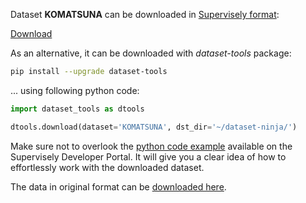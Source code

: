 Dataset **KOMATSUNA** can be downloaded in [Supervisely format](https://developer.supervisely.com/api-references/supervisely-annotation-json-format):

 [Download](https://assets.supervisely.com/supervisely-supervisely-assets-public/teams_storage/n/c/AC/tfLRNKdSOYZklaSoRmA8fBDm5JjGnAcdPvEJY3dhVilddC6ckEAMXG7PX0XBYTQcyC21TwgBs5lI4BMZaTPdEbbZ3O7eSoApN5VvvLtaevXvlTrtxX0wZOONtdvE.tar)

As an alternative, it can be downloaded with *dataset-tools* package:
``` bash
pip install --upgrade dataset-tools
```

... using following python code:
``` python
import dataset_tools as dtools

dtools.download(dataset='KOMATSUNA', dst_dir='~/dataset-ninja/')
```
Make sure not to overlook the [python code example](https://developer.supervisely.com/getting-started/python-sdk-tutorials/iterate-over-a-local-project) available on the Supervisely Developer Portal. It will give you a clear idea of how to effortlessly work with the downloaded dataset.

The data in original format can be [downloaded here](https://limu.ait.kyushu-u.ac.jp/~agri/komatsuna/).